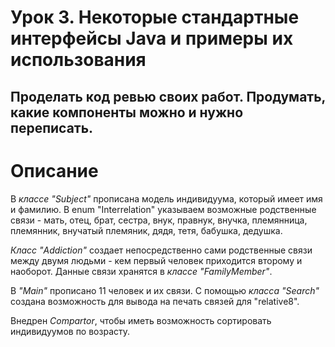 # Урок 3. Некоторые стандартные интерфейсы Java и примеры их использования

## Проделать код ревью своих работ. Продумать, какие компоненты можно и нужно переписать.

# Описание
В *классе "Subject"* прописана модель индивидуума, который имеет имя и фамилию. В enum "Interrelation" указываем возможные родственные связи - мать, отец, брат, сестра, внук, правнук, внучка, племянница, племянник, внучатый племяник, дядя, тетя, бабушка, дедушка.

*Класс "Addiction"* создает непосредственно сами родственные связи между двумя людьми - кем первый человек приходится второму и наоборот. Данные связи хранятся в *классе "FamilyMember"*.

В *"Main"* прописано 11 человек и их связи. С помощью *класса "Search"* создана возможность для вывода на печать связей для "relative8". 

Внедрен *Compartor*, чтобы иметь возможность сортировать индивидуумов по возрасту.